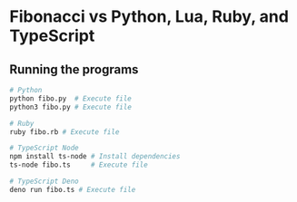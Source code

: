 # Fibonacci vs Python, Lua, Ruby, and TypeScript

## Running the programs

```bash
# Python
python fibo.py  # Execute file
python3 fibo.py # Execute file

# Ruby
ruby fibo.rb # Execute file

# TypeScript Node
npm install ts-node # Install dependencies
ts-node fibo.ts     # Execute file

# TypeScript Deno
deno run fibo.ts # Execute file
```
